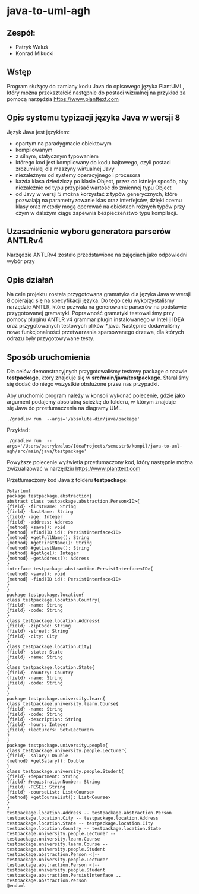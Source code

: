 # java-to-uml-agh

## Zespół:
- Patryk Waluś
- Konrad Mikucki

## Wstęp
Program służący do zamiany kodu Java do opisowego języka PlantUML, który można przekształcić następnie do postaci wizualnej na przykład za pomocą narzędzia https://www.planttext.com

## Opis systemu typizacji języka Java w wersji 8

Język Java jest językiem:
 - opartym na paradygmacie obiektowym
 - kompilowanym
 - z silnym, statycznym typowaniem
 - którego kod jest kompilowany do kodu bajtowego, czyli postaci zrozumiałej dla maszyny wirtualnej Javy
 - niezależnym od systemy operacyjnego i procesora
 - każda klasa dziedziczy po klasie Object, przez co istnieje sposób, aby niezależnie od typu przypisać wartość do zmiennej typu Object
 - od Javy w wersji 5 można korzystać z typów generycznych, które pozwalają na parametryzowanie klas oraz interfejsów, dzięki czemu klasy oraz metody mogą operować na obiektach różnych typów przy czym w dalszym ciągu zapewnia bezpieczeństwo typu kompilacji.
 
## Uzasadnienie wyboru generatora parserów ANTLRv4
Narzędzie ANTLRv4 zostało przedstawione na zajęciach jako odpowiedni wybór przy 
 
 
## Opis działań
Na cele projektu została przygotowana gramatyka dla języka Java w wersji 8 opierając się na specyfikacji języka. Do tego celu wykorzystaliśmy narzędzie ANTLR, które pozwala na generowanie parserów na podstawie przygotowanej gramatyki. Poprawność gramatyki testowaliśmy przy pomocy pluginu ANTLR v4 grammar plugin instalowanego w Intellij IDEA oraz przygotowanych testowych plików \*.java. Następnie dodawaliśmy nowe funkcjonalności przetwarzania sparsowanego drzewa, dla których odrazu były przygotowywane testy. 


## Sposób uruchomienia
Dla celów demonstracyjnych przygotowaliśmy testowy package o nazwie **testpackage**, który znajduje się w **src/main/java/testpackage**. Staraliśmy się dodać do niego wszystkie obsłużone przez nas przypadki.

Aby uruchomić program należy w konsoli wykonać polecenie, gdzie jako argument podajemy absolutną ścieżkę do folderu, w którym znajduje się Java do przetłumaczenia na diagramy UML.

```
./gradlew run  --args='/absolute-dir/java/package'
```

Przykład:

```
./gradlew run  --args='/Users/patrykwalus/IdeaProjects/semestr8/kompil/java-to-uml-agh/src/main/java/testpackage'
```

Powyższe polecenie wyświetla przetłumaczony kod, który następnie można zwizualizować w narzędziu https://www.planttext.com


Przetłumaczony kod Java z folderu **testpackage**:
```
@startuml
package testpackage.abstraction{
abstract class testpackage.abstraction.Person<ID>{
{field} -firstName: String
{field} -lastName: String
{field} -age: Integer
{field} -address: Address
{method} +save(): void
{method} +find(ID id): PersistInterface<ID>
{method} +getFullName(): String
{method} #getFirstName(): String
{method} #getLastName(): String
{method} #getAge(): Integer
{method} -getAddress(): Address
}
interface testpackage.abstraction.PersistInterface<ID>{
{method} ~save(): void
{method} ~find(ID id): PersistInterface<ID>
}
}
package testpackage.location{
class testpackage.location.Country{
{field} -name: String
{field} -code: String
}
class testpackage.location.Address{
{field} -zipCode: String
{field} -street: String
{field} -city: City
}
class testpackage.location.City{
{field} -state: State
{field} -name: String
}
class testpackage.location.State{
{field} -country: Country
{field} -name: String
{field} -code: String
}
}
package testpackage.university.learn{
class testpackage.university.learn.Course{
{field} -name: String
{field} -code: String
{field} -description: String
{field} -hours: Integer
{field} +lecturers: Set<Lecturer>
}
}
package testpackage.university.people{
class testpackage.university.people.Lecturer{
{field} -salary: Double
{method} +getSalary(): Double
}
class testpackage.university.people.Student{
{field} +department: String
{field} #registrationNumber: String
{field} -PESEL: String
{field} -courseList: List<Course>
{method} +getCourseList(): List<Course>
}
}
testpackage.location.Address -- testpackage.abstraction.Person
testpackage.location.City -- testpackage.location.Address
testpackage.location.State -- testpackage.location.City
testpackage.location.Country -- testpackage.location.State
testpackage.university.people.Lecturer -- testpackage.university.learn.Course
testpackage.university.learn.Course -- testpackage.university.people.Student
testpackage.abstraction.Person <|-- testpackage.university.people.Lecturer
testpackage.abstraction.Person <|-- testpackage.university.people.Student
testpackage.abstraction.PersistInterface .. testpackage.abstraction.Person
@enduml
```
